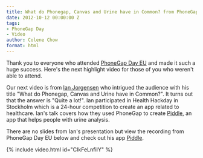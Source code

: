 ```yaml
---
title: What do Phonegap, Canvas and Urine have in Common? from PhoneGap Day EU 2012
date: 2012-10-12 00:00:00 Z
tags:
- PhoneGap Day
- Video
author: Colene Chow
format: html
---
```


Thank you to everyone who attended [PhoneGap Day EU](http://pgday.phonegap.com/eu2012/) and made it such a huge success. Here's the next highlight video for those of you who weren't able to attend.

Our next video is from [Ian Jorgensen](http://twitter.com/ianjorgensen) who intrigued the audience with his title "What do Phonegap, Canvas and Urine have in Common?". It turns out that the answer is "Quite a lot!". Ian participated in Health Hackday in Stockholm which is a 24-hour competition to create an app related to healthcare. Ian's talk covers how they used PhoneGap to create [Piddle](http://www.linehq.com/piddle), an app that helps people with urine analysis.

There are no slides from Ian's presentation but view the recording from PhoneGap Day EU below and check out his app [Piddle](http://www.linehq.com/piddle).

{% include video.html id="CIkFeLnfiIY" %}
